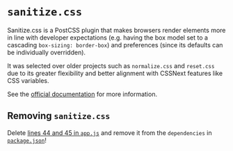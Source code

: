 # `sanitize.css`

Sanitize.css is a PostCSS plugin that makes browsers render elements more in
line with developer expectations (e.g. having the box model set to a cascading
`box-sizing: border-box`) and preferences (since its defaults can be individually
overridden).

It was selected over older projects such as `normalize.css` and `reset.css` due
to its greater flexibility and better alignment with CSSNext features like CSS
variables.

See the [official documentation](https://github.com/10up/sanitize.css) for more
information.

## Removing `sanitize.css`

Delete [lines 44 and 45 in `app.js`](../../app/app.js#L44-L45) and remove it
from the `dependencies` in [`package.json`](../../package.json)!
